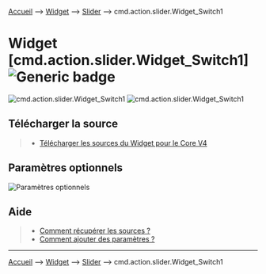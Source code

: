 
<a href="{{site.url}}/documentation">Accueil</a> --> <a href="{{site.url}}/documentation/{{site.widget}}">Widget</a> --> <a href="{{site.url}}/documentation/{{site.widget}}/fr_FR/action/slider">Slider</a> --> cmd.action.slider.Widget_Switch1

# Widget [cmd.action.slider.Widget_Switch1] ![Generic badge](https://img.shields.io/badge/Version-4.2%20%7C%204.3%20%7C%204.4-green.svg)




<img src="{{site.url}}/documentation/{{site.widget}}/{{site.img}}/dashboard/action.slider.switch1_light_visuel.png" alt="cmd.action.slider.Widget_Switch1" /> <img src="{{site.url}}/documentation/{{site.widget}}/{{site.img}}/dashboard/action.slider.switch1_light_visuel2.png" alt="cmd.action.slider.Widget_Switch1" />

## Télécharger la source
> - [Télécharger les sources du Widget pour le Core V4]({{site.url_git}}/WIDGET_cmd.action.slider.Widget_Switch1)


## Paramètres optionnels

<img src="{{site.url}}/documentation/{{site.widget}}/{{site.img}}/dashboard/action.slider.switch1_light_param2.png" alt="Paramètres optionnels" />

## Aide
> - [Comment récupérer les sources ?]({{site.url}}/{{site.help}}/{{site.lang}}/download)
> - [Comment ajouter des paramètres ?]({{site.url}}/{{site.help}}/{{site.lang}}/download)

<hr />

<a href="{{site.url}}/documentation">Accueil</a> --> <a href="{{site.url}}/documentation/{{site.widget}}">Widget</a> --> <a href="{{site.url}}/documentation/{{site.widget}}/fr_FR/action/slider">Slider</a> --> cmd.action.slider.Widget_Switch1